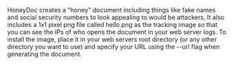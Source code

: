 HoneyDoc creates a "honey" document including things like fake names and social security numbers to look appealing to would be attackers. It also includes a 1x1 pixel png file called hello.png as the tracking image so that you can see the IPs of who opens the document in your web server logs. To install the image, place it in your web servers root directory (or any other directory you want to use) and specify your URL using the --url flag when generating the document. 
